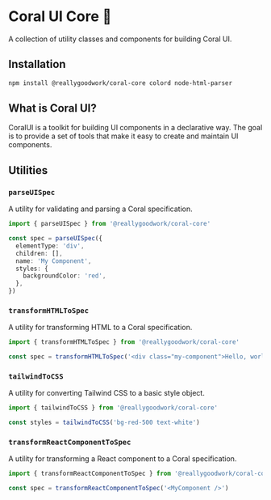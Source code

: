 # Coral UI Core 🪸

A collection of utility classes and components for building Coral UI.

## Installation

```bash
npm install @reallygoodwork/coral-core colord node-html-parser
```

## What is Coral UI?

CoralUI is a toolkit for building UI components in a declarative way. The goal is to provide a set of tools that make it easy to create and maintain UI components.

## Utilities

### `parseUISpec`

A utility for validating and parsing a Coral specification.

```typescript
import { parseUISpec } from '@reallygoodwork/coral-core'

const spec = parseUISpec({
  elementType: 'div',
  children: [],
  name: 'My Component',
  styles: {
    backgroundColor: 'red',
  },
})
```

### `transformHTMLToSpec`

A utility for transforming HTML to a Coral specification.

```typescript
import { transformHTMLToSpec } from '@reallygoodwork/coral-core'

const spec = transformHTMLToSpec('<div class="my-component">Hello, world!</div>')
```

### `tailwindToCSS`

A utility for converting Tailwind CSS to a basic style object.

```typescript
import { tailwindToCSS } from '@reallygoodwork/coral-core'

const styles = tailwindToCSS('bg-red-500 text-white')
```

### `transformReactComponentToSpec`

A utility for transforming a React component to a Coral specification.

```typescript
import { transformReactComponentToSpec } from '@reallygoodwork/coral-core'

const spec = transformReactComponentToSpec('<MyComponent />')
```
